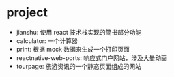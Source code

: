 # project

- jianshu: 使用 react 技术栈实现的简书部分功能
- calculator: 一个计算器
- print: 根据 mock 数据来生成一个打印页面
- reactnative-web-ports: 响应式门户网站，涉及大量动画
- tourpage: 旅游资讯的一个静态页面组成的网站
